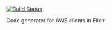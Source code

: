 [![Build Status](https://travis-ci.org/jkakar/aws-codegen.svg?branch=master)](https://travis-ci.org/jkakar/aws-codegen)

Code generator for AWS clients in Elixir.
